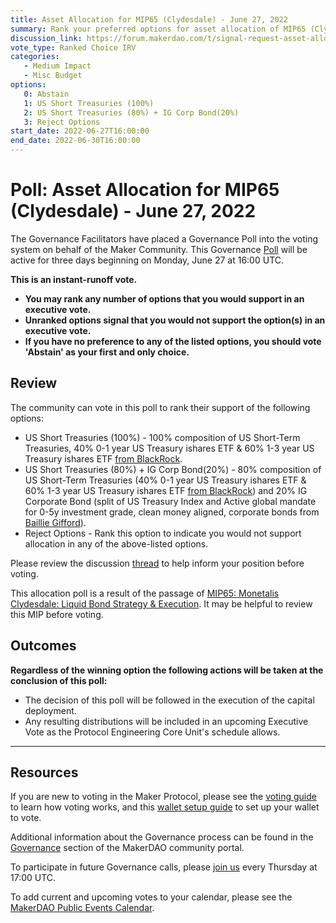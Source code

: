 ```yaml
---
title: Asset Allocation for MIP65 (Clydesdale) - June 27, 2022
summary: Rank your preferred options for asset allocation of MIP65 (Clydesdale).
discussion_link: https://forum.makerdao.com/t/signal-request-asset-allocation-of-mip65-clydesdale/15922
vote_type: Ranked Choice IRV
categories:
   - Medium Impact
   - Misc Budget
options:
   0: Abstain
   1: US Short Treasuries (100%)
   2: US Short Treasuries (80%) + IG Corp Bond(20%)
   3: Reject Options
start_date: 2022-06-27T16:00:00
end_date: 2022-06-30T16:00:00
---
```

# Poll: Asset Allocation for MIP65 (Clydesdale) - June 27, 2022

The Governance Facilitators have placed a Governance Poll into the voting system on behalf of the Maker Community. This Governance [Poll](https://community-development.makerdao.com/en/learn/governance/on-chain-gov) will be active for three days beginning on Monday, June 27 at 16:00 UTC.

**This is an instant-runoff vote.**
- **You may rank any number of options that you would support in an executive vote.**
- **Unranked options signal that you would not support the option(s) in an executive vote.**
- **If you have no preference to any of the listed options, you should vote 'Abstain' as your first and only choice.**

## Review

The community can vote in this poll to rank their support of the following options:
* US Short Treasuries (100%) - 100% composition of US Short-Term Treasuries, 40% 0-1 year US Treasury ishares ETF & 60% 1-3 year US Treasury ishares ETF [from BlackRock](https://hackmd.io/@allangiraf/Clydesdale-BRproposal).
* US Short Treasuries (80%) + IG Corp Bond(20%) - 80% composition of US Short-Term Treasuries (40% 0-1 year US Treasury ishares ETF & 60% 1-3 year US Treasury ishares ETF [from BlackRock](https://hackmd.io/@allangiraf/Clydesdale-BRproposal)) and 20% IG Corporate Bond (split of US Treasury Index and Active global mandate for 0-5y investment grade, clean money aligned, corporate bonds from [Baillie Gifford](https://hackmd.io/@allangiraf/Clydesdale-BG-proposal)).
* Reject Options - Rank this option to indicate you would not support allocation in any of the above-listed options.

Please review the discussion [thread](https://forum.makerdao.com/t/signal-request-asset-allocation-of-mip65-clydesdale/15922) to help inform your position before voting.

This allocation poll is a result of the passage of [MIP65: Monetalis Clydesdale: Liquid Bond Strategy & Execution](https://mips.makerdao.com/mips/details/MIP65). It may be helpful to review this MIP before voting. 

## Outcomes

**Regardless of the winning option the following actions will be taken at the conclusion of this poll:**
* The decision of this poll will be followed in the execution of the capital deployment.
* Any resulting distributions will be included in an upcoming Executive Vote as the Protocol Engineering Core Unit's schedule allows.

---

## Resources

If you are new to voting in the Maker Protocol, please see the [voting guide](https://community-development.makerdao.com/en/learn/governance/how-voting-works/) to learn how voting works, and this [wallet setup guide](https://community-development.makerdao.com/en/learn/governance/voting-setup/) to set up your wallet to vote.

Additional information about the Governance process can be found in the [Governance](https://community-development.makerdao.com/en/learn/governance) section of the MakerDAO community portal.

To participate in future Governance calls, please [join us](https://github.com/makerdao/community/tree/master/governance/governance-and-risk-meetings) every Thursday at 17:00 UTC.

To add current and upcoming votes to your calendar, please see the [MakerDAO Public Events Calendar](https://calendar.google.com/calendar/embed?src=makerdao.com_3efhm2ghipksegl009ktniomdk%40group.calendar.google.com&ctz=UTC&mode=week&showCalendars=0&showPrint=0).

